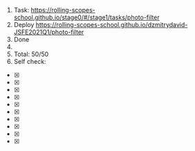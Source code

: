 1. Task: https://rolling-scopes-school.github.io/stage0/#/stage1/tasks/photo-filter
2. Deploy  https://rolling-scopes-school.github.io/dzmitrydavid-JSFE2021Q1/photo-filter
3. Done 
4.  
5. Total: 50/50
6. Self check:
- [x] 
- [x] 
- [x] 
- [x] 
- [x] 
- [x] 
- [x] 
- [x] 
- [x] 
- [x] 

